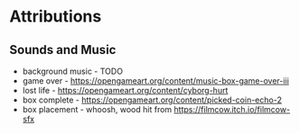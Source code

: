 # Attributions

## Sounds and Music
- background music - TODO
- game over - https://opengameart.org/content/music-box-game-over-iii
- lost life - https://opengameart.org/content/cyborg-hurt
- box complete - https://opengameart.org/content/picked-coin-echo-2
- box placement - whoosh, wood hit from https://filmcow.itch.io/filmcow-sfx
